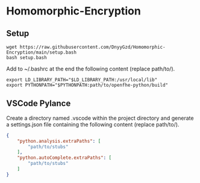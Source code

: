 # Homomorphic-Encryption

## Setup

```shell
wget https://raw.githubusercontent.com/DnyyGzd/Homomorphic-Encryption/main/setup.bash
bash setup.bash
```

Add to ~/.bashrc at the end the following content (replace path/to/).
```
export LD_LIBRARY_PATH="$LD_LIBRARY_PATH:/usr/local/lib"
export PYTHONPATH="$PYTHONPATH:path/to/openfhe-python/build"
```

## VSCode Pylance

Create a directory named .vscode within the project directory and generate a settings.json file containing the following content  (replace path/to/).
```json
{
    "python.analysis.extraPaths": [
        "path/to/stubs"
    ],
    "python.autoComplete.extraPaths": [
        "path/to/stubs"
    ]
}
```
